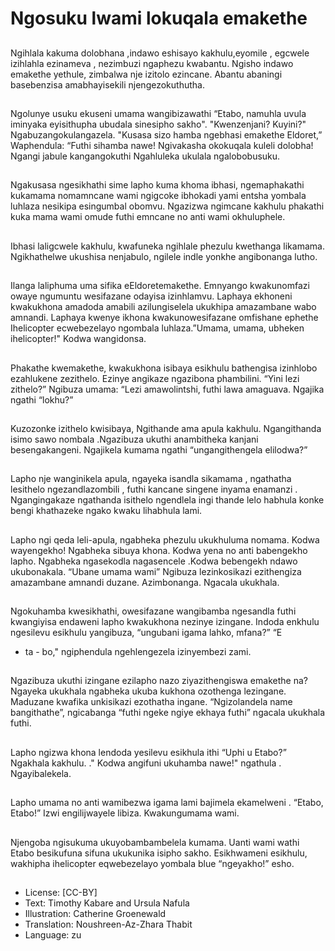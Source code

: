 # Ngosuku lwami lokuqala emakethe

##
Ngihlala kakuma dolobhana ,indawo
eshisayo kakhulu,eyomile , egcwele
izihlahla ezinameva , nezimbuzi
ngaphezu kwabantu. Ngisho indawo
emakethe yethule, zimbalwa nje
izitolo ezincane. Abantu abaningi
basebenzisa amabhayisekili
njengezokuthutha.

##
Ngolunye usuku ekuseni umama wangibizawathi
“Etabo, namuhla uvula iminyaka eyisithupha ubudala
sinesipho sakho".
"Kwenzenjani? Kuyini?" Ngabuzangokulangazela.
"Kusasa sizo hamba ngebhasi emakethe Eldoret,”
Waphendula: “Futhi sihamba nawe!
Ngivakasha okokuqala kuleli dolobha! Ngangi jabule
kangangokuthi Ngahluleka ukulala ngalobobusuku.

##
Ngakusasa ngesikhathi sime lapho
kuma khoma ibhasi, ngemaphakathi
kukamama nomamncane wami
ngigcoke ibhokadi yami entsha
yombala luhlaza nesikipa
esingumbal obomvu.
Ngazizwa ngimcane kakhulu
phakathi kuka mama wami omude
futhi emncane no anti wami
okhuluphele.

##
Ibhasi laligcwele kakhulu,
kwafuneka ngihlale phezulu
kwethanga likamama.
Ngikhathelwe ukushisa nenjabulo,
ngilele indle yonkhe angibonanga
lutho.

##
Ilanga laliphuma uma sifika eEldoretemakethe.
Emnyango kwakunomfazi owaye ngumuntu
wesifazane odayisa izinhlamvu. Laphaya ekhoneni
kwakukhona amadoda amabili azilungiselela
ukukhipa amazambane wabo amnandi.
Laphaya kwenye ikhona kwakunowesifazane
omfishane ephethe Ihelicopter ecwebezelayo
ngombala luhlaza.”Umama, umama, ubheken
ihelicopter!" Kodwa wangidonsa.

##
Phakathe kwemakethe, kwakukhona isibaya esikhulu
bathengisa izinhlobo ezahlukene zezithelo. Ezinye
angikaze ngazibona phambilini.
“Yini lezi zithelo?” Ngibuza umama: “Lezi
amawolintshi, futhi lawa amaguava.
Ngajika ngathi “lokhu?”

##
Kuzozonke izithelo kwisibaya,
Ngithande ama apula kakhulu.
Ngangithanda isimo sawo nombala
.Ngazibuza ukuthi anambitheka
kanjani besengakangeni.
Ngajikela kumama ngathi
“ungangithengela elilodwa?”

##
Lapho nje wanginikela apula,
ngayeka isandla sikamama ,
ngathatha lesithelo
ngezandlazombili , futhi kancane
singene inyama enamanzi .
Ngangingakaze ngathanda isithelo
ngendlela ingi thande lelo habhula
konke bengi khathazeke ngako
kwaku lihabhula lami.

##
Lapho ngi qeda leli-apula, ngabheka phezulu
ukukhuluma nomama. Kodwa wayengekho!
Ngabheka sibuya khona. Kodwa yena no anti
babengekho lapho.
Ngabheka ngasekodla nagasencele .Kodwa
bebengekh ndawo ukubonakala. “Ubane umama
wami” Ngibuza lezinkosikazi ezithengiza
amazambane amnandi duzane. Azimbonanga.
Ngacala ukukhala.

##
Ngokuhamba kwesikhathi,
owesifazane wangibamba
ngesandla futhi kwangiyisa
endaweni lapho kwakukhona
nezinye izingane. Indoda enkhulu
ngesilevu esikhulu yangibuza,
“ungubani igama lahko, mfana?” “E
- ta - bo," ngiphendula
ngehlengezela izinyembezi zami.

##
Ngazibuza ukuthi izingane ezilapho
nazo ziyazithengiswa emakethe na?
Ngayeka ukukhala ngabheka ukuba
kukhona ozothenga lezingane.
Maduzane kwafika unkisikazi
ezothatha ingane.
“Ngizolandela name bangithathe”,
ngicabanga “futhi ngeke ngiye
ekhaya futhi” ngacala ukukhala
futhi.

##
Lapho ngizwa khona lendoda
yesilevu esikhula ithi “Uphi u
Etabo?” Ngakhala kakhulu.
." Kodwa angifuni ukuhamba nawe!"
ngathula . Ngayibalekela.

##
Lapho umama no anti wamibezwa
igama lami bajimela ekamelweni .
“Etabo, Etabo!” Izwi engilijwayele
libiza.
Kwakungumama wami.

##
Njengoba ngisukuma
ukuyobambambelela kumama. Uanti wami wathi Etabo besikufuna
sifuna ukukunika isipho sakho.
Esikhwameni esikhulu, wakhipha
ihelicopter eqwebezelayo yombala
blue “ngeyakho!” esho.

##
* License: [CC-BY]
* Text: Timothy Kabare and Ursula Nafula
* Illustration: Catherine Groenewald
* Translation: Noushreen-Az-Zhara Thabit
* Language: zu

